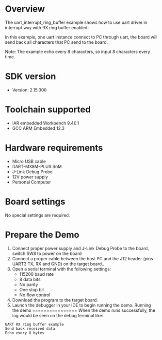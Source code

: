 Overview
========
The uart_interrupt_ring_buffer example shows how to use uart driver in interrupt way with
RX ring buffer enabled:

In this example, one uart instance connect to PC through uart, the board will
send back all characters that PC send to the board.

Note: The example echo every 8 characters, so input 8 characters every time.



SDK version
===========
- Version: 2.15.000

Toolchain supported
===================
- IAR embedded Workbench  9.40.1
- GCC ARM Embedded  12.3

Hardware requirements
=====================
- Micro USB cable
- DART-MX8M-PLUS SoM
- J-Link Debug Probe
- 12V power supply
- Personal Computer

Board settings
==============
No special settings are required.



Prepare the Demo
================
1.  Connect proper power supply and J-Link Debug Probe to the board, switch SW8 to power on the board
2.  Connect a proper cable between the host PC and the J12 header (pins UART3 TX, RX and GND) on the target board..
3.  Open a serial terminal with the following settings:
    - 115200 baud rate
    - 8 data bits
    - No parity
    - One stop bit
    - No flow control
4.  Download the program to the target board.
5.  Launch the debugger in your IDE to begin running the demo.
Running the demo
================
When the demo runs successfully, the log would be seen on the debug terminal like:

~~~~~~~~~~~~~~~~~~~~~~~~~~~~~~
UART RX ring buffer example
Send back received data
Echo every 8 bytes
~~~~~~~~~~~~~~~~~~~~~~~~~~~~~~
